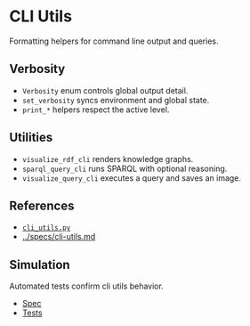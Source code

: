 # CLI Utils

Formatting helpers for command line output and queries.

## Verbosity
- `Verbosity` enum controls global output detail.
- `set_verbosity` syncs environment and global state.
- `print_*` helpers respect the active level.

## Utilities
- `visualize_rdf_cli` renders knowledge graphs.
- `sparql_query_cli` runs SPARQL with optional reasoning.
- `visualize_query_cli` executes a query and saves an image.

## References
- [`cli_utils.py`](../../src/autoresearch/cli_utils.py)
- [../specs/cli-utils.md](../specs/cli-utils.md)

## Simulation

Automated tests confirm cli utils behavior.

- [Spec](../specs/cli-utils.md)
- [Tests](../../tests/unit/test_cli_utils_extra.py)
